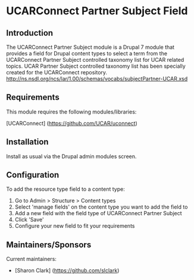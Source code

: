 UCARConnect Partner Subject Field
==============================

## Introduction

The UCARConnect Partner Subject module is a Drupal 7 module that provides a field for Drupal content types to select a term from the UCARConnect Partner Subject controlled taxonomy list for UCAR related topics.  UCAR Partner Subject controlled taxonomy list has been specially created for the UCARConnect repository. http://ns.nsdl.org/ncs/lar/1.00/schemas/vocabs/subjectPartner-UCAR.xsd

## Requirements

This module requires the following modules/libraries:

[UCARConnect] (https://github.com/UCAR/uconnect)

## Installation

Install as usual via the Drupal admin modules screen.

## Configuration

To add the resource type field to a content type:

1. Go to Admin > Structure > Content types
2. Select 'manage fields' on the content type you want to add the field to
3. Add a new field with the field type of UCARConnect Partner Subject
4. Click 'Save'
5. Configure your new field to fit your requirements


## Maintainers/Sponsors

Current maintainers:

* [Sharon Clark] (https://github.com/slclark)

